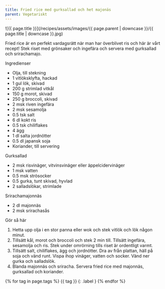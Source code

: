 ```yaml
---
title: Fried rice med gurksallad och het majonäs
parent: Vegetariskt
---
```

![{{ page.title }}](/recipes/assets/images/{{ page.parent | downcase }}/{{ page.title | downcase }}.jpg)

Fried rice är en perfekt vardagsrätt när man har överblivet ris och här är vårt recept! Stek riset med grönsaker och ingefära och servera med gurksallad och srirachamajo.

Ingredienser

- Olja, till stekning
- 1 vitlöksklyfta, hackad
- 1 gul lök, skivad
- 200 g strimlad vitkål
- 150 g morot, skivad
- 250 g broccoli, skivad
- 2 msk riven ingefära
- 2 msk sesamolja
- 0.5 tsk salt
- 6 dl kokt ris
- 0.5 tsk chiliflakes
- 4 ägg
- 1 dl salta jordnötter
- 0.5 dl japansk soja
- Koriander, till servering

Gurksallad

- 2 msk risvinäger, vitvinsvinäger eller äppelcidervinäger
- 1 msk vatten
- 0.5 msk strösocker
- 0.5 gurka, tunt skivad, hyvlad
- 2 salladslökar, strimlade

Srirachamajonnäs

- 2 dl majonnäs
- 2 msk srirachasås

Gör så här

1. Hetta upp olja i en stor panna eller wok och stek vitlök och lök någon minut.
2. Tillsätt kål, morot och broccoli och stek 2 min till. Tillsätt ingefära, sesamolja och ris. Stek under omrörning tills riset är ordentligt varmt.
3. Tillsätt salt, chiliflakes, ägg och jordnötter. Dra av från plattan, häll på soja och vänd runt. Vispa ihop vinäger, vatten och socker. Vänd ner gurka och salladslök.
4. Blanda majonnäs och sriracha. Servera fried rice med majonnäs, gurksallad och koriander.

{% for tag in page.tags %}
{{ tag }}
{: .label }
{% endfor %}
